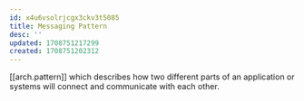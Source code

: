 ```yaml
---
id: x4u6vsolrjcgx3ckv3t5085
title: Messaging Pattern
desc: ''
updated: 1708751217299
created: 1708751202312
---
```


[[arch.pattern]] which describes how two different parts of an application or systems will connect and communicate with each other. 
